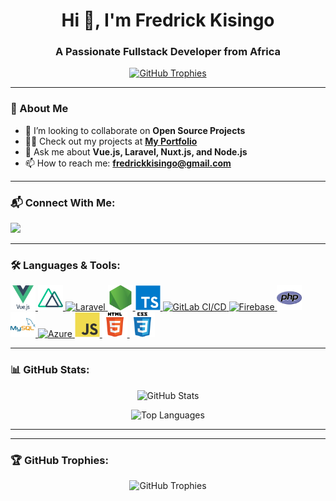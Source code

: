 <h1 align="center">Hi 👋, I'm Fredrick Kisingo</h1>
<h3 align="center">A Passionate Fullstack Developer from Africa</h3>

<p align="center">
  <a href="https://github.com/ryo-ma/github-profile-trophy">
    <img src="https://github-profile-trophy.vercel.app/?username=fredrickkisingo&margin-w=15&theme=flat" alt="GitHub Trophies" />
  </a>
</p>

---

### 🚀 About Me
- 👯 I’m looking to collaborate on **Open Source Projects**
- 👨‍💻 Check out my projects at **[My Portfolio](https://fredrickisingo.netlify.app/)**
- 💬 Ask me about **Vue.js, Laravel, Nuxt.js, and Node.js**
- 📫 How to reach me: **fredrickkisingo@gmail.com**
---

### 📬 Connect With Me:
<p align="left">
  <a href="mailto:fredrickkisingo@gmail.com">
    <img src="https://img.shields.io/badge/Email-D14836?style=for-the-badge&logo=gmail&logoColor=white">
  </a>
</p>

---

### 🛠️ Languages & Tools:
<p align="left">
  <a href="https://vuejs.org/" target="_blank" rel="noreferrer">
    <img src="https://raw.githubusercontent.com/devicons/devicon/master/icons/vuejs/vuejs-original-wordmark.svg" alt="Vue.js" width="40" height="40"/>
  </a>
  <a href="https://nuxt.com/" target="_blank" rel="noreferrer">
    <img src="https://raw.githubusercontent.com/devicons/devicon/master/icons/nuxtjs/nuxtjs-original.svg" alt="Nuxt.js" width="40" height="40"/>
  </a>
  <a href="https://laravel.com/" target="_blank" rel="noreferrer">
    <img src="https://upload.wikimedia.org/wikipedia/commons/9/9a/Laravel.svg" alt="Laravel" width="40" height="40"/>
  </a>
  <a href="https://nodejs.org/" target="_blank" rel="noreferrer">
    <img src="https://raw.githubusercontent.com/devicons/devicon/master/icons/nodejs/nodejs-original.svg" alt="Node.js" width="40" height="40"/>
  </a>
  <a href="https://www.typescriptlang.org/" target="_blank" rel="noreferrer">
    <img src="https://raw.githubusercontent.com/devicons/devicon/master/icons/typescript/typescript-original.svg" alt="TypeScript" width="40" height="40"/>
  </a>
  <!-- GitLab CI/CD -->
  <a href="https://docs.gitlab.com/ee/ci/" target="_blank" rel="noreferrer">
    <img src="https://www.vectorlogo.zone/logos/gitlab/gitlab-icon.svg" alt="GitLab CI/CD" width="40" height="40"/>
  </a>
  <!-- Firebase -->
   <a href="https://firebase.google.com/" target="_blank" rel="noreferrer">
    <img src="https://www.vectorlogo.zone/logos/firebase/firebase-icon.svg" alt="Firebase" width="40" height="40"/>
     
  <a href="https://www.php.net" target="_blank" rel="noreferrer">
    <img src="https://raw.githubusercontent.com/devicons/devicon/master/icons/php/php-original.svg" alt="PHP" width="40" height="40"/>
  </a>
  <a href="https://www.mysql.com/" target="_blank" rel="noreferrer">
    <img src="https://raw.githubusercontent.com/devicons/devicon/master/icons/mysql/mysql-original-wordmark.svg" alt="MySQL" width="40" height="40"/>
  </a>
  <a href="https://azure.microsoft.com/en-in/" target="_blank" rel="noreferrer">
    <img src="https://www.vectorlogo.zone/logos/microsoft_azure/microsoft_azure-icon.svg" alt="Azure" width="40" height="40"/>
  </a>
  <a href="https://developer.mozilla.org/en-US/docs/Web/JavaScript" target="_blank" rel="noreferrer">
    <img src="https://raw.githubusercontent.com/devicons/devicon/master/icons/javascript/javascript-original.svg" alt="JavaScript" width="40" height="40"/>
  </a>
  <a href="https://www.w3.org/html/" target="_blank" rel="noreferrer">
    <img src="https://raw.githubusercontent.com/devicons/devicon/master/icons/html5/html5-original-wordmark.svg" alt="HTML5" width="40" height="40"/>
  </a>
  <a href="https://www.w3schools.com/css/" target="_blank" rel="noreferrer">
    <img src="https://raw.githubusercontent.com/devicons/devicon/master/icons/css3/css3-original-wordmark.svg" alt="CSS3" width="40" height="40"/>
  </a>
</p>

---

### 📊 GitHub Stats:
<p align="center">
  <img src="https://github-readme-stats.vercel.app/api?username=fredrickkisingo&show_icons=true&theme=light" alt="GitHub Stats" />
</p>

<p align="center">
  <img src="https://github-readme-stats.vercel.app/api/top-langs?username=fredrickkisingo&show_icons=true&layout=compact&theme=light" alt="Top Languages" />
</p>

---


---

### 🏆 GitHub Trophies:
<p align="center">
  <img src="https://github-profile-trophy.vercel.app/?username=fredrickkisingo&theme=flat&margin-w=15" alt="GitHub Trophies" />
</p>
